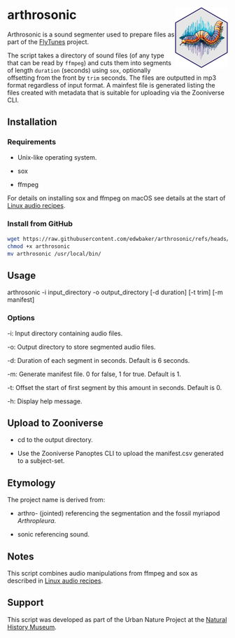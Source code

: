 # arthrosonic <img src="imgs/logo.png" align="right" height="138" alt="arthosonic logo" />

Arthrosonic is a sound segmenter used to prepare files as part of the [FlyTunes](https://www.zooniverse.org/projects/nhmcommunityscience/flytunes) project.

The script takes a directory of sound files (of any type that can be read by `ffmpeg`) and cuts them into segments of length `duration` (seconds) using `sox`, optionally offsetting from the front by `trim` seconds. The files are outputted in mp3 format regardless of input format. A mainfest file is generated listing the files created with metadata that is suitable for uploading via the Zooniverse CLI.

## Installation

### Requirements

- Unix-like operating system.

- sox

- ffmpeg

For details on installing sox and ffmpeg on macOS see details at the start of [Linux audio recipes](https://ebaker.me.uk/notes/linux-audio-recipes.html).

### Install from GitHub

````bash
wget https://raw.githubusercontent.com/edwbaker/arthrosonic/refs/heads/main/arthrosonic
chmod +x arthrosonic
mv arthrosonic /usr/local/bin/
````

## Usage

arthrosonic -i input_directory -o output_directory [-d duration] [-t trim] [-m manifest]

### Options

-i: Input directory containing audio files.

-o: Output directory to store segmented audio files.

-d: Duration of each segment in seconds. Default is 6 seconds.

-m: Generate manifest file. 0 for false, 1 for true. Default is 1.

-t: Offset the start of first segment by this amount in seconds. Default is 0.

-h: Display  help message.

## Upload to Zooniverse

- cd to the output directory.

- Use the Zooniverse Panoptes CLI to upload the manifest.csv generated to a subject-set.

## Etymology

The project name is derived from:

- arthro- (jointed) referencing the segmentation and the fossil myriapod _Arthropleura_.

- sonic referencing sound.

## Notes

This script combines audio manipulations from ffmpeg and sox as described in [Linux audio recipes](https://ebaker.me.uk/notes/linux-audio-recipes.html).

## Support

This script was developed as part of the Urban Nature Project at the [Natural History Museum](https://www.nhm.ac.uk).
